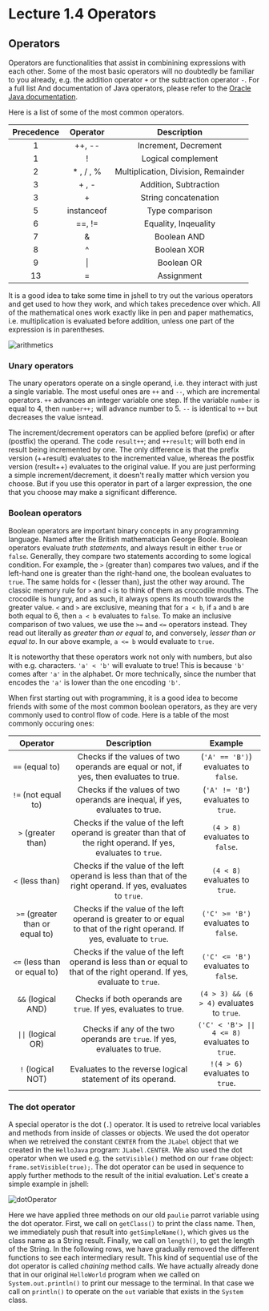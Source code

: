 # Lecture 1.4 Operators
## Operators
Operators are functionalities that assist in combinining expressions with each other. Some of the most basic operators will no doubtedly be familiar to you already, e.g. the addition operator `+` or the subtraction operator `-`. For a full list And documentation of Java operators, please refer to the <a href=https://docs.oracle.com/javase/tutorial/java/nutsandbolts/operators.html>Oracle Java documentation</a>.

Here is a list of some of the most common operators. 

| Precedence | Operator | Description |
| :---: | :----------------------: | :----------------------: | 
| 1 | ++, -- | Increment, Decrement |
| 1 | ! | Logical complement |
| 2 | * , / , %| Multiplication, Division, Remainder |
| 3 | + , - | Addition, Subtraction |
| 3 | + | String concatenation |
| 5 | instanceof | Type comparison |
| 6 | ==, != | Equality, Inqeuality |
| 7 | & | Boolean AND |
| 8 | ^ | Boolean XOR |
| 9 | \| | Boolean OR |
| 13 | = | Assignment |

It is a good idea to take some time in jshell to try out the various operators and get used to how they work, and which takes precedence over which. All of the mathematical ones work exactly like in pen and paper mathematics, i.e. multiplication is evaluated before addition, unless one part of the expression is in parentheses.

![arithmetics](/assets/lecture_1/simpleArithmeics.png)

### Unary operators
The unary operators operate on a single operand, i.e. they interact with just a single variable. The most useful ones are `++` and `--`, which are incremental operators. `++` advances an integer variable one step. If the variable `number` is equal to 4, then `number++;` will advance number to 5. `--` is identical to `++` but decreases the value isntead.

The increment/decrement operators can be applied before (prefix) or after (postfix) the operand. The code `result++`; and `++result`; will both end in result being incremented by one. The only difference is that the prefix version (++result) evaluates to the incremented value, whereas the postfix version (result++) evaluates to the original value. If you are just performing a simple increment/decrement, it doesn't really matter which version you choose. But if you use this operator in part of a larger expression, the one that you choose may make a significant difference.

### Boolean operators
Boolean operators are important binary concepts in any programming language. Named after the British mathematician George Boole. Boolean operators evaluate <i>truth statements</i>, and always result in either `true` or `false`. Generally, they compare two statements according to some logical condition. For example, the `>` (greater than) compares two values, and if the left-hand one is greater than the right-hand one, the boolean evaluates to `true`. The same holds for `<` (lesser than), just the other way around. The classic memory rule for `>` and `<` is to think of them as crocodile mouths. The crocodile is hungry, and as such, it always opens its mouth towards the greater value. `<` and `>` are exclusive, meaning that for `a < b`, if `a` and `b` are both equal to 6, then `a < b` evaluates to `false`. To make an inclusive comparison of two values, we use the `>=` and `<=` operators instead. They read out literally as <i>greater than or equal to</i>, and conversely, <i>lesser than or equal to</i>. In our above example, `a <= b` would evaluate to `true`.

It is noteworthy that these operators work not only with numbers, but also with e.g. characters. `'a' < 'b'` will evaluate to true! This is because `'b'` comes after `'a'` in the alphabet. Or more technically, since the number that encodes the `'a'` is lower than the one encoding `'b'`.

When first starting out with programming, it is a good idea to become friends with some of the most common boolean operators, as they are very commonly used to control flow of code. Here is a table of the most commonly occuring ones:

| Operator | Description | Example |
| :---: | :-----------------------: | :---------: |
| `==` (equal to) | Checks if the values of two operands are equal or not, if yes, then evaluates to true. | (`'A' == 'B')`) evaluates to `false`. |
| `!=` (not equal to) | Checks if the values of two operands are inequal, if yes, evaluates to true. | (`'A' != 'B'`) evaluates to `true`. |
| `>` (greater than) | Checks if the value of the left operand is greater than that of the right operand. If yes, evaluates to `true`. | `(4 > 8)` evaluates to `false`. |
| `<` (less than) | Checks if the value of the left operand is less than that of the right operand. If yes, evaluates to `true`. | `(4 < 8)` evaluates to `true`. |
| `>=` (greater than or equal to) | Checks if the value of the left operand is greater to or equal to that of the right operand. If yes, evaluate to `true`. | `('C' >= 'B')` evaluates to `false`. | 
| `<=` (less than or equal to) | Checks if the value of the left operand is less than or equal to that of the right operand. If yes, evaluate to `true`. | `('C' <= 'B')` evaluates to `false`. |
| `&&` (logical AND) | Checks if both operands are `true`. If yes, evaluates to true. | `(4 > 3) && (6 > 4)` evaluates to `true`. |
| `\|\|` (logical OR) | Checks if any of the two operands are `true`. If yes, evaluates to true. | `('C' < 'B'> \|\| 4 <= 8)` evaluates to `true`. |
| `!` (logical NOT) | Evaluates to the reverse logical statement of its operand. | `!(4 > 6)` evaluates to `true`. |

### The dot operator
A special operator is the dot (`.`) operator. It is used to retreive local variables and methods from inside of classes or objects. We used the dot operator when we retreived the constant `CENTER` from the `JLabel` object that we created in the `HelloJava` program: `JLabel.CENTER`. We also used the dot operator when we used e.g. the `setVisible()` method on our `frame` object: `frame.setVisible(true);`. The dot operator can be used in sequence to apply further methods to the result of the initial evaluation. Let's create a simple example in jshell:

![dotOperator](/assets/lecture_1/dotOperator.png)

Here we have applied three methods on our old `paulie` parrot variable using the dot operator. First, we call on `getClass()` to print the class name. Then, we immediately push that result into `getSimpleName()`, which gives us the class name as a String result. Finally, we call on `length()`, to get the length of the String. In the following rows, we have gradually removed the different functions to see each intermediary result. This kind of sequential use of the dot operator is called <i>chaining</i> method calls. We have actually already done that in our original `HelloWorld` program when we called on `System.out.println()` to print our message to the terminal. In that case we call on `println()` to operate on the `out` variable that exists in the `System` class.
